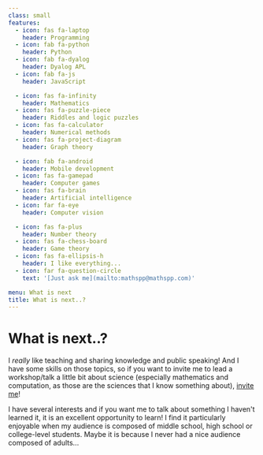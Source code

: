 ```yaml
---
class: small
features:
  - icon: fas fa-laptop
    header: Programming
  - icon: fab fa-python
    header: Python
  - icon: fab fa-dyalog
    header: Dyalog APL
  - icon: fab fa-js
    header: JavaScript

  - icon: fas fa-infinity
    header: Mathematics
  - icon: fas fa-puzzle-piece
    header: Riddles and logic puzzles
  - icon: fas fa-calculator
    header: Numerical methods
  - icon: fas fa-project-diagram
    header: Graph theory

  - icon: fab fa-android
    header: Mobile development
  - icon: fas fa-gamepad
    header: Computer games
  - icon: fas fa-brain
    header: Artificial intelligence
  - icon: far fa-eye
    header: Computer vision

  - icon: fas fa-plus
    header: Number theory
  - icon: fas fa-chess-board
    header: Game theory
  - icon: fas fa-ellipsis-h
    header: I like everything...
  - icon: far fa-question-circle
    text: '[Just ask me](mailto:mathspp@mathspp.com)'

menu: What is next
title: What is next..?
---
```


# What is next..?

I _really_ like teaching and sharing knowledge and public speaking! And I have some skills on those topics, so if you want to invite me to lead a workshop/talk a little bit about science (especially mathematics and computation, as those are the sciences that I know something about), [invite me](mailto:mathspp@mathspp.com)!

I have several interests and if you want me to talk about something I haven't learned it, it is an excellent opportunity to learn! I find it particularly enjoyable when my audience is composed of middle school, high school or college-level students. Maybe it is because I never had a nice audience composed of adults...
